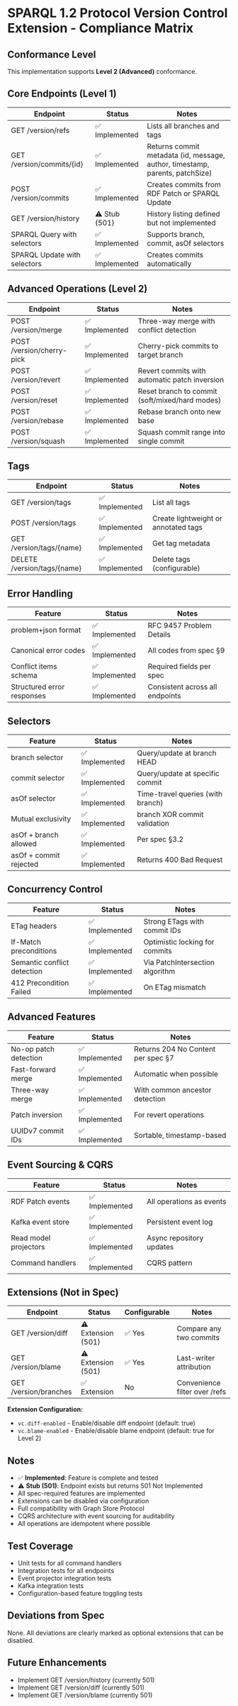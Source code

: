 # SPARQL 1.2 Protocol Version Control Extension - Compliance Matrix

## Conformance Level
This implementation supports **Level 2 (Advanced)** conformance.

## Core Endpoints (Level 1)

| Endpoint | Status | Notes |
|----------|--------|-------|
| GET /version/refs | ✅ Implemented | Lists all branches and tags |
| GET /version/commits/{id} | ✅ Implemented | Returns commit metadata (id, message, author, timestamp, parents, patchSize) |
| POST /version/commits | ✅ Implemented | Creates commits from RDF Patch or SPARQL Update |
| GET /version/history | ⚠️ Stub (501) | History listing defined but not implemented |
| SPARQL Query with selectors | ✅ Implemented | Supports branch, commit, asOf selectors |
| SPARQL Update with selectors | ✅ Implemented | Creates commits automatically |

## Advanced Operations (Level 2)

| Endpoint | Status | Notes |
|----------|--------|-------|
| POST /version/merge | ✅ Implemented | Three-way merge with conflict detection |
| POST /version/cherry-pick | ✅ Implemented | Cherry-pick commits to target branch |
| POST /version/revert | ✅ Implemented | Revert commits with automatic patch inversion |
| POST /version/reset | ✅ Implemented | Reset branch to commit (soft/mixed/hard modes) |
| POST /version/rebase | ✅ Implemented | Rebase branch onto new base |
| POST /version/squash | ✅ Implemented | Squash commit range into single commit |

## Tags

| Endpoint | Status | Notes |
|----------|--------|-------|
| GET /version/tags | ✅ Implemented | List all tags |
| POST /version/tags | ✅ Implemented | Create lightweight or annotated tags |
| GET /version/tags/{name} | ✅ Implemented | Get tag metadata |
| DELETE /version/tags/{name} | ✅ Implemented | Delete tags (configurable) |

## Error Handling

| Feature | Status | Notes |
|---------|--------|-------|
| problem+json format | ✅ Implemented | RFC 9457 Problem Details |
| Canonical error codes | ✅ Implemented | All codes from spec §9 |
| Conflict items schema | ✅ Implemented | Required fields per spec |
| Structured error responses | ✅ Implemented | Consistent across all endpoints |

## Selectors

| Feature | Status | Notes |
|---------|--------|-------|
| branch selector | ✅ Implemented | Query/update at branch HEAD |
| commit selector | ✅ Implemented | Query/update at specific commit |
| asOf selector | ✅ Implemented | Time-travel queries (with branch) |
| Mutual exclusivity | ✅ Implemented | branch XOR commit validation |
| asOf + branch allowed | ✅ Implemented | Per spec §3.2 |
| asOf + commit rejected | ✅ Implemented | Returns 400 Bad Request |

## Concurrency Control

| Feature | Status | Notes |
|---------|--------|-------|
| ETag headers | ✅ Implemented | Strong ETags with commit IDs |
| If-Match preconditions | ✅ Implemented | Optimistic locking for commits |
| Semantic conflict detection | ✅ Implemented | Via PatchIntersection algorithm |
| 412 Precondition Failed | ✅ Implemented | On ETag mismatch |

## Advanced Features

| Feature | Status | Notes |
|---------|--------|-------|
| No-op patch detection | ✅ Implemented | Returns 204 No Content per spec §7 |
| Fast-forward merge | ✅ Implemented | Automatic when possible |
| Three-way merge | ✅ Implemented | With common ancestor detection |
| Patch inversion | ✅ Implemented | For revert operations |
| UUIDv7 commit IDs | ✅ Implemented | Sortable, timestamp-based |

## Event Sourcing & CQRS

| Feature | Status | Notes |
|---------|--------|-------|
| RDF Patch events | ✅ Implemented | All operations as events |
| Kafka event store | ✅ Implemented | Persistent event log |
| Read model projectors | ✅ Implemented | Async repository updates |
| Command handlers | ✅ Implemented | CQRS pattern |

## Extensions (Not in Spec)

| Endpoint | Status | Configurable | Notes |
|----------|--------|--------------|-------|
| GET /version/diff | ⚠️ Extension (501) | ✅ Yes | Compare any two commits |
| GET /version/blame | ⚠️ Extension (501) | ✅ Yes | Last-writer attribution |
| GET /version/branches | ✅ Extension | No | Convenience filter over /refs |

**Extension Configuration:**
- `vc.diff-enabled` - Enable/disable diff endpoint (default: true)
- `vc.blame-enabled` - Enable/disable blame endpoint (default: true for Level 2)

## Notes

- ✅ **Implemented**: Feature is complete and tested
- ⚠️ **Stub (501)**: Endpoint exists but returns 501 Not Implemented
- All spec-required features are implemented
- Extensions can be disabled via configuration
- Full compatibility with Graph Store Protocol
- CQRS architecture with event sourcing for auditability
- All operations are idempotent where possible

## Test Coverage

- Unit tests for all command handlers
- Integration tests for all endpoints
- Event projector integration tests
- Kafka integration tests
- Configuration-based feature toggling tests

## Deviations from Spec

None. All deviations are clearly marked as optional extensions that can be disabled.

## Future Enhancements

- Implement GET /version/history (currently 501)
- Implement GET /version/diff (currently 501)
- Implement GET /version/blame (currently 501)
